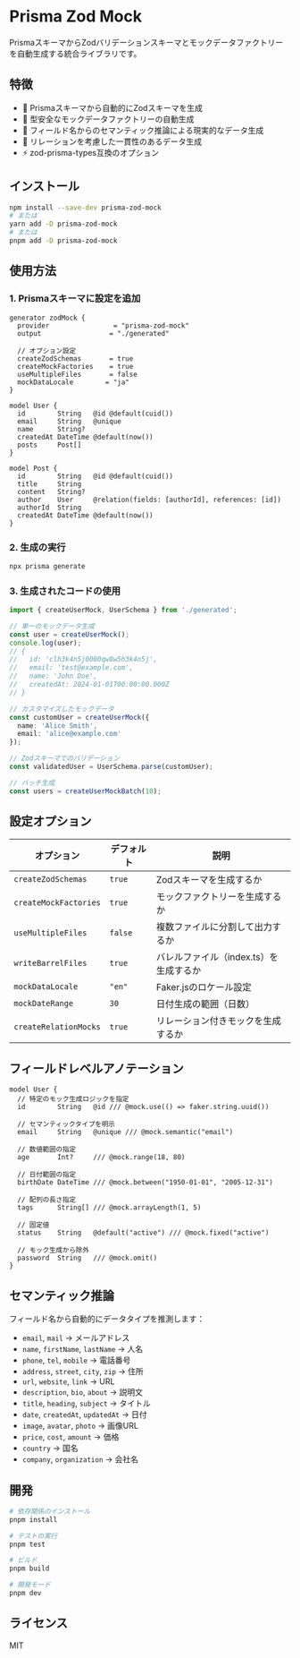 # Prisma Zod Mock

PrismaスキーマからZodバリデーションスキーマとモックデータファクトリーを自動生成する統合ライブラリです。

## 特徴

- 🚀 Prismaスキーマから自動的にZodスキーマを生成
- 🎯 型安全なモックデータファクトリーの自動生成
- 🧠 フィールド名からのセマンティック推論による現実的なデータ生成
- 🔗 リレーションを考慮した一貫性のあるデータ生成
- ⚡ zod-prisma-types互換のオプション

## インストール

```bash
npm install --save-dev prisma-zod-mock
# または
yarn add -D prisma-zod-mock
# または
pnpm add -D prisma-zod-mock
```

## 使用方法

### 1. Prismaスキーマに設定を追加

```prisma
generator zodMock {
  provider                = "prisma-zod-mock"
  output                 = "./generated"
  
  // オプション設定
  createZodSchemas       = true
  createMockFactories    = true
  useMultipleFiles       = false
  mockDataLocale        = "ja"
}

model User {
  id        String   @id @default(cuid())
  email     String   @unique
  name      String?
  createdAt DateTime @default(now())
  posts     Post[]
}

model Post {
  id        String   @id @default(cuid())
  title     String
  content   String?
  author    User     @relation(fields: [authorId], references: [id])
  authorId  String
  createdAt DateTime @default(now())
}
```

### 2. 生成の実行

```bash
npx prisma generate
```

### 3. 生成されたコードの使用

```typescript
import { createUserMock, UserSchema } from './generated';

// 単一のモックデータ生成
const user = createUserMock();
console.log(user);
// {
//   id: 'clh3k4n5j0000qw8w5h3k4n5j',
//   email: 'test@example.com',
//   name: 'John Doe',
//   createdAt: 2024-01-01T00:00:00.000Z
// }

// カスタマイズしたモックデータ
const customUser = createUserMock({
  name: 'Alice Smith',
  email: 'alice@example.com'
});

// Zodスキーマでのバリデーション
const validatedUser = UserSchema.parse(customUser);

// バッチ生成
const users = createUserMockBatch(10);
```

## 設定オプション

| オプション | デフォルト | 説明 |
|-----------|-----------|------|
| `createZodSchemas` | `true` | Zodスキーマを生成するか |
| `createMockFactories` | `true` | モックファクトリーを生成するか |
| `useMultipleFiles` | `false` | 複数ファイルに分割して出力するか |
| `writeBarrelFiles` | `true` | バレルファイル（index.ts）を生成するか |
| `mockDataLocale` | `"en"` | Faker.jsのロケール設定 |
| `mockDateRange` | `30` | 日付生成の範囲（日数） |
| `createRelationMocks` | `true` | リレーション付きモックを生成するか |

## フィールドレベルアノテーション

```prisma
model User {
  // 特定のモック生成ロジックを指定
  id        String   @id /// @mock.use(() => faker.string.uuid())
  
  // セマンティックタイプを明示
  email     String   @unique /// @mock.semantic("email")
  
  // 数値範囲の指定
  age       Int?     /// @mock.range(18, 80)
  
  // 日付範囲の指定
  birthDate DateTime /// @mock.between("1950-01-01", "2005-12-31")
  
  // 配列の長さ指定
  tags      String[] /// @mock.arrayLength(1, 5)
  
  // 固定値
  status    String   @default("active") /// @mock.fixed("active")
  
  // モック生成から除外
  password  String   /// @mock.omit()
}
```

## セマンティック推論

フィールド名から自動的にデータタイプを推測します：

- `email`, `mail` → メールアドレス
- `name`, `firstName`, `lastName` → 人名
- `phone`, `tel`, `mobile` → 電話番号
- `address`, `street`, `city`, `zip` → 住所
- `url`, `website`, `link` → URL
- `description`, `bio`, `about` → 説明文
- `title`, `heading`, `subject` → タイトル
- `date`, `createdAt`, `updatedAt` → 日付
- `image`, `avatar`, `photo` → 画像URL
- `price`, `cost`, `amount` → 価格
- `country` → 国名
- `company`, `organization` → 会社名

## 開発

```bash
# 依存関係のインストール
pnpm install

# テストの実行
pnpm test

# ビルド
pnpm build

# 開発モード
pnpm dev
```

## ライセンス

MIT